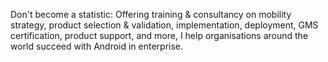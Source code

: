 Don't become a statistic: Offering training & consultancy on mobility strategy, product selection & validation, implementation, deployment, GMS certification, product support, and more, I help organisations around the world succeed with Android in enterprise.
